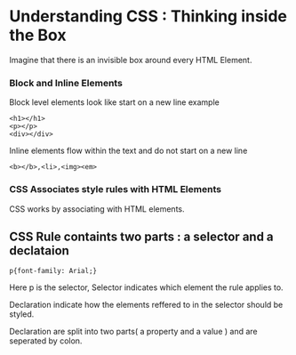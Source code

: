 # Understanding CSS : Thinking inside the Box

Imagine that there is an invisible box around every HTML Element.

### Block and Inline Elements

Block level elements look like start on a new line example
```
<h1></h1>
<p></p>
<div></div>

```

Inline elements flow within the text and do not start on a new line
```
<b></b>,<li>,<img><em>

```
### CSS Associates style rules with HTML Elements

CSS works by associating with HTML elements. 

## CSS Rule containts two parts : a selector and a declataion 

```
p{font-family: Arial;}

```

Here p is the selector, Selector indicates which element the rule applies to.

Declaration indicate how the elements reffered to in the selector should be styled.

Declaration are split into two parts( a property and a value ) and are seperated by colon.

